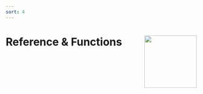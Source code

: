 ```yaml
---
sort: 4
---
```


# Reference & Functions <img src="assets/images/dfqr_hex.png?raw=true" align="right" height="138" />
